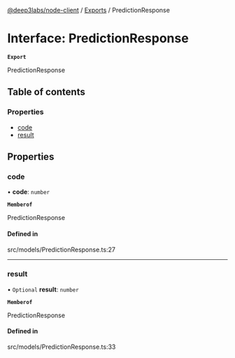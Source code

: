 [@deep3labs/node-client](../README.md) / [Exports](../modules.md) / PredictionResponse

# Interface: PredictionResponse

**`Export`**

PredictionResponse

## Table of contents

### Properties

- [code](PredictionResponse.md#code)
- [result](PredictionResponse.md#result)

## Properties

### code

• **code**: `number`

**`Memberof`**

PredictionResponse

#### Defined in

src/models/PredictionResponse.ts:27

___

### result

• `Optional` **result**: `number`

**`Memberof`**

PredictionResponse

#### Defined in

src/models/PredictionResponse.ts:33
